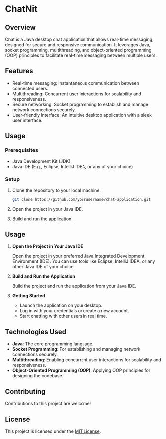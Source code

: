 # ChatNit

## Overview

Chat is a Java desktop chat application that allows real-time messaging, designed for secure and responsive communication. It leverages Java, socket programming, multithreading, and object-oriented programming (OOP) principles to facilitate real-time messaging between multiple users.

## Features

- Real-time messaging: Instantaneous communication between connected users.
- Multithreading: Concurrent user interactions for scalability and responsiveness.
- Secure networking: Socket programming to establish and manage network connections securely.
- User-friendly interface: An intuitive desktop application with a sleek user interface.

## Usage

### Prerequisites

- Java Development Kit (JDK)
- Java IDE (E.g., Eclipse, IntelliJ IDEA, or any of your choice)

### Setup

1. Clone the repository to your local machine:

   ```bash
   git clone https://github.com/yourusername/chat-application.git

2. Open the project in your Java IDE.

3. Build and run the application.

## Usage

1. **Open the Project in Your Java IDE**

   Open the project in your preferred Java Integrated Development Environment (IDE). You can use tools like Eclipse, IntelliJ IDEA, or any other Java IDE of your choice.

2. **Build and Run the Application**

   Build the project and run the application from your Java IDE.

3. **Getting Started**

   - Launch the application on your desktop.
   - Log in with your credentials or create a new account.
   - Start chatting with other users in real time.

## Technologies Used

- **Java**: The core programming language.
- **Socket Programming**: For establishing and managing network connections securely.
- **Multithreading**: Enabling concurrent user interactions for scalability and responsiveness.
- **Object-Oriented Programming (OOP)**: Applying OOP principles for designing the codebase.

## Contributing

Contributions to this project are welcome!

## License

This project is licensed under the [MIT License](LICENSE).

